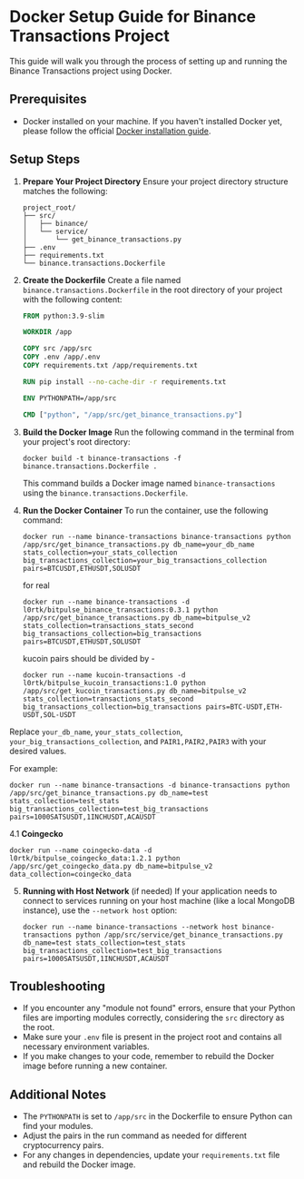 # Docker Setup Guide for Binance Transactions Project

This guide will walk you through the process of setting up and running the Binance Transactions project using Docker.

## Prerequisites

- Docker installed on your machine. If you haven't installed Docker yet, please follow the official [Docker installation guide](https://docs.docker.com/get-docker/).

## Setup Steps

1. **Prepare Your Project Directory**
   Ensure your project directory structure matches the following:

   ```
   project_root/
   ├── src/
   │   ├── binance/
   │   └── service/
   │       └── get_binance_transactions.py
   ├── .env
   ├── requirements.txt
   └── binance.transactions.Dockerfile
   ```

2. **Create the Dockerfile**
   Create a file named `binance.transactions.Dockerfile` in the root directory of your project with the following content:

   ```dockerfile
   FROM python:3.9-slim

   WORKDIR /app

   COPY src /app/src
   COPY .env /app/.env
   COPY requirements.txt /app/requirements.txt

   RUN pip install --no-cache-dir -r requirements.txt

   ENV PYTHONPATH=/app/src

   CMD ["python", "/app/src/get_binance_transactions.py"]
   ```

3. **Build the Docker Image**
   Run the following command in the terminal from your project's root directory:

   ```
   docker build -t binance-transactions -f binance.transactions.Dockerfile .
   ```

   This command builds a Docker image named `binance-transactions` using the `binance.transactions.Dockerfile`.

4. **Run the Docker Container**
   To run the container, use the following command:

   ```
   docker run --name binance-transactions binance-transactions python /app/src/get_binance_transactions.py db_name=your_db_name stats_collection=your_stats_collection big_transactions_collection=your_big_transactions_collection pairs=BTCUSDT,ETHUSDT,SOLUSDT
   ```

   for real

   ```
   docker run --name binance-transactions -d l0rtk/bitpulse_binance_transactions:0.3.1 python /app/src/get_binance_transactions.py db_name=bitpulse_v2 stats_collection=transactions_stats_second big_transactions_collection=big_transactions pairs=BTCUSDT,ETHUSDT,SOLUSDT
   ```

   kucoin pairs should be divided by -

   ```
   docker run --name kucoin-transactions -d l0rtk/bitpulse_kucoin_transactions:1.0 python /app/src/get_kucoin_transactions.py db_name=bitpulse_v2 stats_collection=transactions_stats_second big_transactions_collection=big_transactions pairs=BTC-USDT,ETH-USDT,SOL-USDT
   ```

Replace `your_db_name`, `your_stats_collection`, `your_big_transactions_collection`, and `PAIR1,PAIR2,PAIR3` with your desired values.

For example:

```
docker run --name binance-transactions -d binance-transactions python /app/src/get_binance_transactions.py db_name=test stats_collection=test_stats big_transactions_collection=test_big_transactions pairs=1000SATSUSDT,1INCHUSDT,ACAUSDT
```

4.1 **Coingecko**

```
docker run --name coingecko-data -d l0rtk/bitpulse_coingecko_data:1.2.1 python /app/src/get_coingecko_data.py db_name=bitpulse_v2 data_collection=coingecko_data
```

5. **Running with Host Network** (if needed)
   If your application needs to connect to services running on your host machine (like a local MongoDB instance), use the `--network host` option:
   ```
   docker run --name binance-transactions --network host binance-transactions python /app/src/service/get_binance_transactions.py db_name=test stats_collection=test_stats big_transactions_collection=test_big_transactions pairs=1000SATSUSDT,1INCHUSDT,ACAUSDT
   ```

## Troubleshooting

- If you encounter any "module not found" errors, ensure that your Python files are importing modules correctly, considering the `src` directory as the root.
- Make sure your `.env` file is present in the project root and contains all necessary environment variables.
- If you make changes to your code, remember to rebuild the Docker image before running a new container.

## Additional Notes

- The `PYTHONPATH` is set to `/app/src` in the Dockerfile to ensure Python can find your modules.
- Adjust the pairs in the run command as needed for different cryptocurrency pairs.
- For any changes in dependencies, update your `requirements.txt` file and rebuild the Docker image.
